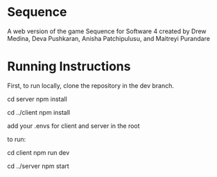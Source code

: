 # Sequence
A web version of the game Sequence for Software 4 created by Drew Medina, Deva Pushkaran, Anisha Patchipulusu, and Maitreyi Purandare


# Running Instructions

First, to run locally, clone the repository in the dev branch.

cd server
npm install

cd ../client
npm install

add your .envs for client and server in the root

to run:

cd client
npm run dev

cd ../server
npm start



